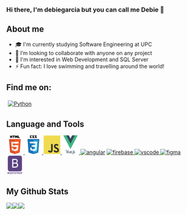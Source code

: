 ### Hi there, I'm debiegarcia but you can call me Debie 👋

## About me

- 🎓 I'm currently studying Software Engineering at UPC
- 👯 I’m looking to collaborate with anyone on any project
- 📄 I'm interested in Web Development and SQL Server
- ⚡ Fun fact: I love swimming and travelling around the world!

## Find me on:

<p align="left">
 <a href="mailto:debiegarcia1@gmail.com"> <img src="https://img.icons8.com/color/48/000000/gmail-new.png" alt="Python" height="40" style="vertical-align:top; margin:4px"/>
 </a>
<br/>


## Language and Tools
   
<p align="left">  
    <td><a href="https://www.w3.org/html/" target="_blank" rel="noreferrer"> <img src="https://raw.githubusercontent.com/devicons/devicon/master/icons/html5/html5-original-wordmark.svg" alt="html5" width="45" height="50"/> </a></td>
    <td><a href="https://www.w3schools.com/css/" target="_blank" rel="noreferrer"> <img src="https://raw.githubusercontent.com/devicons/devicon/master/icons/css3/css3-original-wordmark.svg" alt="css3" width="45" height="50"/> </a></td>
    <td><a href="https://developer.mozilla.org/en-US/docs/Web/JavaScript" target="_blank" rel="noreferrer"> <img src="https://raw.githubusercontent.com/devicons/devicon/master/icons/javascript/javascript-original.svg" alt="javascript" width="45" height="50"/> </a></td>
    <td><a href="https://vuejs.org/" target="_blank" rel="noreferrer"> <img src="https://raw.githubusercontent.com/devicons/devicon/master/icons/vuejs/vuejs-original-wordmark.svg" alt="vuejs" width="45" height="50" /> </a></td>
    <td><a href="https://angular.io" target="_blank"><img src="https://seeklogo.com/images/A/angular-logo-B76B1CDE98-seeklogo.com.png" alt="angular" width="45" height="50" /></a></td>
  </tr>
  <tr>
    <td><a href="https://firebase.google.com/" target="_blank" rel="noreferrer"> <img src="https://www.vectorlogo.zone/logos/firebase/firebase-icon.svg" alt="firebase" width="45" height="50" /> </a></td>
    <td><a href="https://code.visualstudio.com/" target="_blank" rel="noreferrer"> <img src="https://cdn.jsdelivr.net/gh/devicons/devicon/icons/vscode/vscode-original.svg" alt="vscode" width="45" height="50" /> </a></td>
    <td><a href="https://www.figma.com/" target="_blank" rel="noreferrer"> <img src="https://www.vectorlogo.zone/logos/figma/figma-icon.svg" alt="figma" width="45" height="50" /> </a></td>
    <td><a href="https://getbootstrap.com" target="_blank" rel="noreferrer"> <img src="https://raw.githubusercontent.com/devicons/devicon/master/icons/bootstrap/bootstrap-plain-wordmark.svg" alt="bootstrap" width="45" height="50" /> </a> </td>
  


## My Github Stats
<div>
<a href="https://github-readme-stats.vercel.app/api?username=debiegarcia&theme=tokyonight">
  <img  align="left" src="https://github-readme-stats.vercel.app/api?username=debiegarcia&count_private=true&show_icons=true&theme=tokyonight" />
</a>
<a href="https://github-readme-stats.vercel.app/api/top-langs/?username=debiegarcia&hide=php&theme=tokyonight">
  <img align="left" src="https://github-readme-stats.vercel.app/api/top-langs/?username=debiegarcia&hide=php&theme=tokyonight" />
</a>
<a>  
<img align="left" src="https://github-readme-streak-stats.herokuapp.com/?user=debiegarcia&theme=tokyonight"/>
</a> 
</div>

